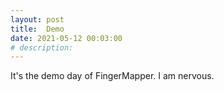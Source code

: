 ```yaml
---
layout: post
title:  Demo
date: 2021-05-12 00:03:00
# description: 
---
```


It's the demo day of FingerMapper. I am nervous.
